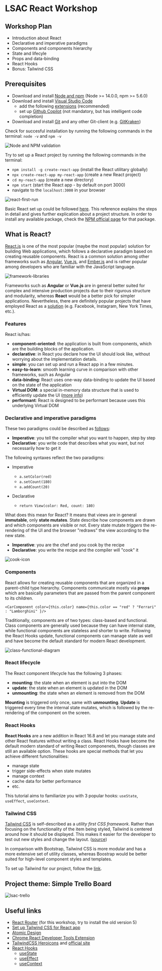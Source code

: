 # LSAC React Workshop

## Workshop Plan
- Introduction about React
- Declarative and imperative paradigms
- Components and components hierarchy
- State and lifecyle
- Props and data-binding
- React Hooks
- Bonus: Tailwind CSS

## Prerequisites

* Download and install [Node and npm](https://nodejs.org/en/download/) (Node >= 14.0.0, npm >= 5.6.0)
* Download and install [Visual Studio Code](https://code.visualstudio.com/)
  - add the following [extensions](https://dev.to/rohidhub/top-10-vscode-extensions-for-react-57g6) (recommended)
  - set up [Github Copilot](https://copilot.github.com/) (not mandatory, but has intelligent code completion)
* Download and install [Git](https://git-scm.com/downloads) and any other Git-client (e.g. [GitKraken](https://www.gitkraken.com/))

Check for succesful installation by running the following commands in the terminal: `node -v` and `npm -v`

![Node and NPM validation](resources/node-npm-check-terminal.png)

Try to set up a React project by running the following commands in the terminal:
* `npm install -g create-react-app` (install the React utilitary globally)
* `npx create-react-app my-react-app` (create a new React project)
* `cd my-react-app` (create a new directory)
* `npm start` (start the React app - by default on port 3000)
* navigate to the `localhost:3000` in your browser 
  
![react-first-run](resources/react-first-run.png)

Basic React set up could be followed [here](https://www.codecademy.com/article/how-to-create-a-react-app). This reference explains the steps in detail and gives further explication about a project structure. In order to install any available package, check the [NPM official page](https://www.npmjs.com/) for that package.

## What is React?

[React.js](https://reactjs.org/) is one of the most popular (maybe the most popular) solution for building Web applications, which follows a declarative paradigm based on creating reusable components. React is a common solution among other frameworks such as [Angular](https://angular.io/), [Vue.js](https://vuejs.org/), and [Ember.js](https://emberjs.com/) and is rather popular among developers who are familiar with the JavaScript language.

![framework-libraries](resources/framework-libraries.png)

Frameworks such as **Angular** or **Vue.js** are in general better suited for complex and intensive production projects due to their rigurous structure and modularity, whereas **React** would be a better pick for simpler applications. Nevertheless, there are definitely popular projects that have employed React as a [solution](https://hashnode.com/post/what-are-some-popular-websites-that-use-reactjs-ciibz8fb8016nj3xto8stgu4e) (e.g. Facebook, Instagram, New York Times, etc.).

### Features

React is/has:
- **component-oriented**: the application is built from components, which are the building blocks of the application.
- **declarative**: in React you declare how the UI should look like, without worrying about the implementation details.
- **simple**: you can set up and run a React app in a few minutes.
- **easy-to-learn**: smooth learning curve in comparison with other frameworks, such as Angular
- **data-binding**: React uses one-way data-binding to update the UI based on the state of the application
- **Virtual DOM**: a special in-memory data structure that is used to efficiently update the UI ([more info](https://www.codecademy.com/article/react-virtual-dom))
- **performant**: React is designed to be performant because uses this underlying Virtual DOM

### Declarative and imperative paradigms

These two paradigms could be described as [follows](https://stackoverflow.com/questions/1784664/what-is-the-difference-between-declarative-and-imperative-paradigm-in-programmin):
- **Imperative**: you tell the compiler what you want to happen, step by step
- **Declarative**: you write code that describes what you want, but not necessarily how to get it

The following syntaxes reflect the two paradigms:
- Imperative
  * `a.setColor(red)`
  * `a.setCount(180)`
  * `a.addCount(20)`

- Declarative
  * `return View(color: Red, count: 180)`

What does this mean for React? It means that views are in general **immutable**, only **state mutates**. State describe how components are drawn and which components are visible or not. Every state mutate *triggers* the re-rendering of the UI and the browser "redraws" the view according to the new state.

- **Imperative**: you are the chef and you cook by the recipe
- **Declarative**: you write the recipe and the compiler will "cook" it

![cook-icon](resources/cook-icon.png)

### Components

React allows for creating reusable components that are organized in a parent-child type hierarchy. Components communicate mostly via **props** which are basically parameters that are passed from the parent component to its children.

`<CarComponent color={this.color} name={this.color == "red" ? "Ferrari" : "Lamborghini" }/>`

Traditionally, components are of two types: class-based and functional. Class components are generally used because they can have internal state, while functional components are stateless and shorter to write. Following the React Hooks update, functional components can manage state as well and have become the default standard for modern React development.

![class-functional-diagram](resources/class-functional-components.png)

### React lifecycle

The React component lifecycle has the following 3 phases:
- **mounting**: the state when an element is put into the DOM
- **update**:	the state when an element is updated in the DOM
- **unmounting**: the state when an element is removed from the DOM

**Mounting** is triggered only once, same with **unmounting**. **Update** is triggered every time the internal state mutates, which is followed by the re-rendering of the component on the screen.

### React Hooks

**React Hooks** are a new addition in React 16.8 and let you manage state and other React features without writing a class. React Hooks have become the default modern standard of writing React componenets, though classes are still an available option. These hooks are special methods that let you achieve different functionalities:
- manage state
- trigger side-effects when state mutates
- manage context
- cache data for better performance
- etc.

This tutorial aims to familiarize you with 3 popular hooks: `useState`, `useEffect`, `useContext`.


### Tailwind CSS

[Tailwind CSS](https://tailwindcss.com/) is self-described as a *utility first CSS framework*. Rather than focusing on the functionality of the item being styled, Tailwind is centered around how it should be displayed. This makes it easier for the developer to test out new styles and change the layout. ([source](https://docs.microsoft.com/en-us/shows/web-wednesday/what-is-tailwind-css))

In comparison with Bootstrap, Tailwind CSS is more modular and has a more extensive set of utility classes, whereas Boostrap would be better suited for high-level component styles and templates.

To set up Tailwind for our project, follow the [link](https://tailwindcss.com/docs/guides/create-react-app).

## Project theme: Simple Trello Board

![lsac-trello](resources/lsac-trello.png)

## Useful links
* [React Router](https://v5.reactrouter.com/web/guides/quick-start) (for this workshop, try to install the old version 5)
* [Set up Tailwind CSS for React app](https://tailwindcss.com/docs/guides/create-react-app)
* [Atomic Design](https://bradfrost.com/blog/post/atomic-web-design/)
* [Chrome React Developer Tools Extension](https://chrome.google.com/webstore/detail/react-developer-tools/fmkadmapgofadopljbjfkapdkoienihi?hl=en)
* [TailwindCSS Heroicons](https://github.com/tailwindlabs/heroicons) and [official site](https://heroicons.com/)
* [React Hooks](https://reactjs.org/docs/hooks-intro.html)
  - [useState](https://reactjs.org/docs/hooks-state.html)
  - [useEffect](https://reactjs.org/docs/hooks-effect.html)
  - [useContext](https://dmitripavlutin.com/react-context-and-usecontext/)
